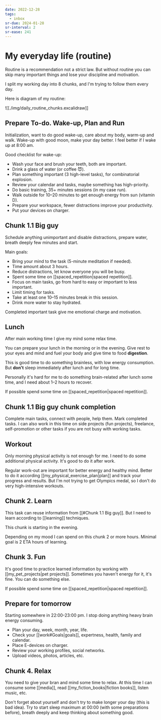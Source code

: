 ```yaml
---
date: 2022-12-28
tags:
  - inbox
sr-due: 2024-01-28
sr-interval: 2
sr-ease: 241
---
```


# My everyday life (routine)

Routine is a recommendation not a strict law. But without routine you can skip
many important things and lose your discipline and motivation.

I split my working day into 8 chunks, and I'm trying to follow them every day.

Here is diagram of my routine:

![[./img/daily_routine_chunks.excalidraw]]

## Prepare To-do. Wake-up, Plan and Run

Initialization, want to do good wake-up, care about my body, warm-up and walk.
Wake-up with good moon, make your day better. I feel better if I wake up at 8:00
am.

Good checklist for wake-up:

- Wash your face and brush your teeth, both are important.
- Drink a glass of water (or coffee 😈).
- Plan something important (3 high-level tasks), for combinatorial explosion.
- Review your calendar and tasks, maybe something has high-priority.
- Do basic training, 35+ minutes sessions (in my case run).
- Walk outside for 10–20 minutes to get enough energy from sun (vitamin D).
- Prepare your workspace, fewer distractions improve your productivity.
- Put your devices on charger.

## Chunk 1.1 Big guy

Schedule anything unimportant and disable distractions, prepare water, breath
deeply few minutes and start.

Main goals:

- Bring your mind to the task (5-minute meditation if needed).
- Time amount about 3 hours.
- Reduce distractions, let know everyone you will be busy.
- Spent some time on [[spaced_repetition|spaced repetition]].
- Focus on main tasks, go from hard to easy or important to less important.
- Limit timing for tasks.
- Take at least one 10–15 minutes break in this session.
- Drink more water to stay hydrated.

Completed important task give me emotional charge and motivation.

## Lunch

After main working time I give my mind some relax time.

You can prepare your lunch in the morning or in the evening. Give rest to your
eyes and mind and fuel your body and give time to food **digestion**.

This is good time to do something brainless, with low energy consumption. But
**don't** sleep immediately after lunch and for long time.

Personally it's hard for me to do something brain-related after lunch some time,
and I need about 1–2 hours to recover.

If possible spend some time on [[spaced_repetition|spaced repetition]].

## Chunk 1.1 Big guy chunk completion

Complete main tasks, connect with people, help them. Mark completed tasks. I can
also work in this time on side projects (fun projects), freelance,
self-promotion or other tasks if you are not busy with working tasks.

## Workout

Only morning physical activity is not enough for me. I need to do some
additional physical activity. It's good to do it after work.

Regular work-out are important for better energy and healthy mind. Better to do
it according [[my_physical_exercise_plan|plan]] and track your progress and
results. But I'm not trying to get Olympics medal, so I don't do very
high-intensive workouts.

## Chunk 2. Learn

This task can reuse information from [[#Chunk 1.1 Big guy]]. But I need to learn
according to [[learning]] techniques.

This chunk is starting in the evening.

Depending on my mood I can spend on this chunk 2 or more hours. Minimal goal is
2 ETA hours of learning.

## Chunk 3. Fun

It's good time to practice learned information by working with
[[my_pet_projects|pet projects]]. Sometimes you haven't energy for it, it's
fine. You can do something else.

If possible spend some time on [[spaced_repetition|spaced repetition]].

## Prepare for tomorrow

Starting somewhere in 22:00-23:00 pm. I stop doing anything heavy brain energy
consuming.

- Plan your day, week, month, year, life.
- Check your [[work#Goals|goals]], expertness, health, family and calendar.
- Place E-devices on charger.
- Review your working profiles, social networks.
- Upload videos, photos, articles, etc.

## Chunk 4. Relax

You need to give your bran and mind some time to relax. At this time I can
consume some [[media]], read [[my_fiction_books|fiction books]], listen
music, etc.

Don't forget about yourself and don't try to make longer your day (this is bad
idea). Try to start sleep maximum at 00:00 (with some preparations before),
breath deeply and keep thinking about something good.
